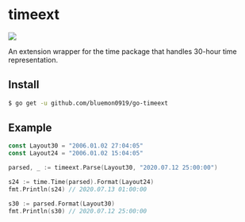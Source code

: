 # timeext

<img src="https://img.shields.io/github/workflow/status/bluemon0919/go-timeext/Go">

An extension wrapper for the time package that handles 30-hour time representation.

## Install

```bash
$ go get -u github.com/bluemon0919/go-timeext
```

## Example

```go
const Layout30 = "2006.01.02 27:04:05"
const Layout24 = "2006.01.02 15:04:05"

parsed, _ := timeext.Parse(Layout30, "2020.07.12 25:00:00")

s24 := time.Time(parsed).Format(Layout24)
fmt.Println(s24) // 2020.07.13 01:00:00

s30 := parsed.Format(Layout30)
fmt.Println(s30) // 2020.07.12 25:00:00
```
